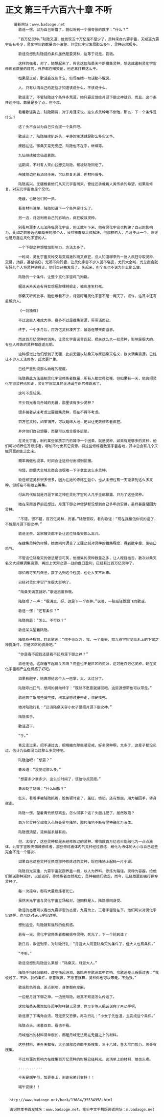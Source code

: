 # 正文 第三千六百六十章 不听
        最新网址：www.badaoge.net
          歌谣一愣，以为自己听错了，貌似听到一个很夸张的数字：“什么？”
      
          “百万亿灵种。”陆隐又道，他发现五十万亿是不是少了，灵种来自九霄宇宙，天知道九霄宇宙有多少，灵化宇宙的数量也不清楚，但灵化宇宙发展那么多年，灵种必然极多。
      
          歌谣没想到陆隐提的条件居然是要灵种，这等于说是，要钱。
      
          这样的强者，对了，她想起来了，传言这位陆桑天不断搜集灵种，想达成遏制灵化宇宙修炼者数量的目的，外界都在嘲笑他，他还真打算这么干。
      
          如果是之前，歌谣会说些什么，但现在她一句话都不敢说。
      
          人，只有认清自己的定位才知道该说什么，不该说什么。
      
          歌谣走了，不管陆隐这个条件多荒诞，她只要反馈给月涯下御之神就行，而且，这个条件还不错，数量是多了点，但不难。
      
          看着歌谣离去，陆隐期待，对于月涯来说，这么点灵种难不倒他，那么，下一个条件是什么？
      
          这丫头不会以为自己只会提一个条件吧。
      
          歌谣走了，陆隐继续扒砖头，平静的生活就是那么朴实无华。
      
          原起在这，御桑天毫无反应，陆隐也不在乎，继续等。
      
          九仙继续被念仙追着跑。
      
          这期间，不时有人来山谷想见陆隐，都被陆隐回绝了。
      
          舟域那边也有消息传来，可以修复无疆，但材料很多。
      
          陆隐高兴，无疆载着他们从天元宇宙而来，曾经还承载着人类传承的希望，如果能修复，对天元宇宙也是个交代。
      
          无疆，也是他们的一员。
      
          看着材料清单，陆隐知道下一个条件是什么了。
      
          另一边，月涯利用自己的影响力，疯狂收敛灵种。
      
          别看月涯本人无法降临灵化宇宙，但无数年下来，他在灵化宇宙也构建了自己的影响力，比如之前带话给御桑天的那个人，虽然被青草大师解决，但那样的人，月涯不止一个，歌谣也是月涯在灵化宇宙的人。
      
          一个下御之神想增加影响力，方法太多了。
      
          一时间，灵化宇宙灵种交易变得激烈而又疯狂，没人知道哪来的一批人疯狂夺取灵种，交易，劫掠，甚至偷窃，无所不用其极，让灵化宇宙不少人苦不堪言，尤其大全域，光总商会就有好几个人将灵种转移走，他们自己被发现了，关起来，但宁死也不说为什么那么做。
      
          陆隐的一个条件，让整个灵化宇宙鸡飞狗跳。
      
          据说天外天还有侍女想把那棵树偷走，被岚生生打死。
      
          御桑天听闻此事，脸色难看不少，月涯盯着灵化宇宙不是一两天了，或许，这其中还有星帆的人。
      
          《一剑独尊》
      
          不过这些人难成大事，最多不过是搜集资源，带带话而已。
      
          终于，一个多月后，百万亿灵种凑齐了，被歌谣带来南游界。
      
          而这百万亿灵种的消失，让灵化宇宙谣言四起，损失这么大一批灵种，影响是很大的，有些人修炼的灵种都遥遥无期。
      
          这种感觉让他们想到了无疆，此前无疆以陆桑天与原起桑天名义，数次调集资源，已经让不少人无法修炼，此次更严重。
      
          已经严重到没那么幼稚的程度。
      
          陆隐靠此方法遏制灵化宇宙修炼者数量，所有人都觉得幼稚，但如果有一天，他真把灵化宇宙灵种给掠走，灵化宇宙就真的无法诞生新的修炼者了。
      
          这可不是玩笑。
      
          不少目光看向舟域的无疆，那里该有多少灵种？
      
          很多强者从未考虑过要搜集灵种，现在不得不考虑。
      
          百万亿灵种，如果铺开，可以延绵大地，足以让无数修炼者疯狂。
      
          并非他们自己想要，而是可以成全很多后辈。
      
          在灵化宇宙，制约某些家族宗门的其中一个因素，就是灵种，如果有足够多的灵种，他们可以培养亿万修炼者，哪怕不付出其它资源，将这些修炼者散落宇宙各地，其中总会有几个天赋异禀的能走出来。
      
          概率再低也没事，时间会让这份付出得到回报。
      
          可惜，即便大全域总商会也很难一下子拿出这么多灵种。
      
          歌谣知道灵种很多很多，因为在她的修炼生涯中，也从未想过有一天能拿到这么多灵种，但好在不用她去筹集。
      
          付出的代价就是月涯下御之神在灵化宇宙的人几乎全部暴露，只为了这些灵种。
      
          她在来南游界前还想过，月涯下御之神做梦都没想到自己多年的安排，最终暴露是因为灵种。
      
          “不错，很不错，百万亿灵种，厉害。”陆隐赞叹，看向歌谣：“现在我相信你说的话了，不愧是月涯下御之神。”
      
          歌谣无奈，如家被灭都不会让这位陆桑天那么高兴。
      
          在搜集灵种的时候，她也同时调查了无疆之前对灵种的搜集程度，得到数字后，倒吸口凉气。
      
          不管这位陆桑天的做法是否可笑，他搜集的灵种数量之多，让人瞠目结舌，数次以桑天名义大规模调集资源，再加上伏河之源一战的盘口盈利，已经有过百万亿灵种了。
      
          哪怕再可笑的做法，数字达到这个程度，也让人笑不出来。
      
          已经对灵化宇宙产生很大影响了。
      
          “陆桑天满意就好。”歌谣态度恭敬。
      
          陆隐嗯了一声：“很满意，好，这是下一个条件。”说着，一张纸轻飘飘飞向歌谣。
      
          歌谣一愣：“还有条件？”
      
          陆隐挑眉：“怎么，不可以？”
      
          歌谣呆呆望着陆隐。
      
          陆隐身子探前，盯着歌谣：“你不会以为，我，一个桑天，向九霄宇宙至高无上的下御之神提条件，只是区区的资源吧。”
      
          “你是看不起我还是看不起月涯下御之神？”
      
          歌谣无语，这跟看不起有关系吗？而且也不是区区的资源，这可是百万亿灵种，现在灵化宇宙都产生危机感了好吧。
      
          如果有胆子，她真想给这个人一巴掌，太，太过分了。
      
          陆隐呼出口气，悠闲的晃动椅子：“既然不愿意就请回吧，这资源想带也可以带走。”
      
          歌谣瞥了眼那些凝空戒，根本没想过要带走，那是找死。
      
          她对陆隐行礼：“还请陆桑天容小女子禀报月涯下御之神。”
      
          陆隐挥手。
      
          歌谣退下。
      
          “手。”
      
          青云走过来，把手递过去，眼睛瞄向那些凝空戒，好多灵种啊，太多了，这辈子都没见过，估计九仙都没见过那么多灵种吧。
      
          陆隐抬眼：“想要？”
      
          青云道：“没见过那么多。”
      
          “想要多少拿多少，这么长时间了，该给你点回报。”
      
          青云眨了眨眼：“什么回报？”
      
          低头，看着手被陆隐抓着，脸色顿时变了，羞红，愤怒，还有憋屈，用力抽回手，转身就走。
      
          陆隐一愣，望着青云愤怒离去，怎么回事？这丫头胆儿肥了，居然敢跑？
      
          百万亿灵种全部收入心脏处星空陆地，那片陆地不断有灵种融化为液体。
      
          陆隐很清楚，液体越多越有用。
      
          但，太慢了，这些灵种都是未经修炼过的灵种，哪怕数百万亿也只能融化为一点点液体，九霄宇宙毁灭渭域修炼者，那些修炼者体内的灵种经过修炼，融化为液体的大小与自己这些完全不是一个层次。
      
          如果自己这些灵种全换成那种修炼过的灵种，现在陆地上起码一片小湖。
      
          陆隐目光沉重，九霄宇宙就跟养蛊一般，以人为养料，修炼为路径，灵种为容器，给他们输送那种液体，以前还好，等修炼者自然死亡，灵种被他们收走，而今，已经发展到强行掠夺灵种了。
      
          每一次掠夺，都有大量修炼者死亡。
      
          虽然天元宇宙与灵化宇宙立场敌对，但同样是人，陆隐感同身受。
      
          歌谣的态度可以看出九霄宇宙的态度，九霄为上，三者宇宙皆在下，他们可以对灵化宇宙这样，也可以对天元宇宙这样。
      
          想到这些，陆隐就有强烈的危机感。
      
          若有一天，灵化宇宙修炼者都被掠夺灵种，死光了，下一个轮到谁？
      
          数日后，歌谣到来，对陆隐行礼：“月涯大人同意陆桑天的条件了，但大人也有条件。”
      
          “不听。”
      
          歌谣没想到陆隐这么果断：“陆桑天，月涯大人。”
      
          陆隐手指轻敲躺椅，虚空荡起涟漪，轰鸣声在歌谣耳中炸响，令歌谣差点昏厥过去：“我说过了，不听，我的条件，愿意就做，不愿意就算，灵种你也可以带走，不勉强。”
      
          歌谣脸色苍白，差点倒地，身体都在发麻。
      
          一边是月涯下御之神，一边是陆隐，她真不知道怎么传话了。
      
          这位陆桑天果然如传闻中那样肆无忌惮，你至少等人把话说完了再动手啊。
      
          歌谣擦了下嘴角血渍，既无奈又恐惧，再次行礼：“小女子先告退，去完成这个条件。”
      
          陆隐点头，闭着双目，看也不看。
      
          舟域给出的材料清单很长，都是舟域无法用在无疆之上的材料。
      
          这些材料，天外天都有，大全域那边也能不断搜集，三十六域，各大宗门势力，总会有搜集。
      
          不过月涯的影响力在搜集百万亿灵种的时候已经耗光，这清单上的材料，他也头疼。
      
          -----------
      
          今天是端午节，加更奉上，谢谢兄弟们支持！！
      
          端午安康！！
      
      
      http://www.badaoge.net/book/13084/35534358.html
      
      请记住本书首发域名：www.badaoge.net。笔尖中文手机版阅读网址：m.badaoge.net